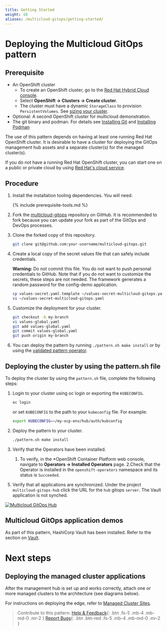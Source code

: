 ```yaml
---
title: Getting Started
weight: 10
aliases: /multicloud-gitops/getting-started/
---
```


# Deploying the Multicloud GitOps pattern

## Prerequisite

* An OpenShift cluster
  * To create an OpenShift cluster, go to the [Red Hat Hybrid Cloud console](https://console.redhat.com/).
  * Select **OpenShift -> Clusters -> Create cluster**.
  * The cluster must have a dynamic `StorageClass` to provision `PersistentVolumes`. See [sizing your cluster](../../multicloud-gitops/cluster-sizing).
* Optional: A second OpenShift cluster for multicloud demonstration.
* The git binary and podman. For details see [Installing Git](https://git-scm.com/book/en/v2/Getting-Started-Installing-Git) and [Installing Podman](https://podman.io/getting-started/installation)

The use of this pattern depends on having at least one running Red Hat
OpenShift cluster. It is desirable to have a cluster for deploying the GitOps
management hub assets and a separate cluster(s) for the managed cluster(s).

If you do not have a running Red Hat OpenShift cluster, you can start one on a
public or private cloud by using [Red Hat's cloud
service](https://console.redhat.com/openshift/create).

## Procedure

1. Install the installation tooling dependencies. You will need:

   {% include prerequisite-tools.md %}

2. Fork the [multicloud-gitops](https://github.com/hybrid-cloud-patterns/multicloud-gitops) repository on GitHub. It is recommended to fork because you can update your fork as part of the GitOps and DevOps processes.

3. Clone the forked copy of this repository.

    ```sh
    git clone git@github.com:your-username/multicloud-gitops.git
    ```

4. Create a local copy of the secret values file that can safely include credentials.

    **Warning:**
    Do not commit this file. You do not want to push personal credentials to GitHub.
    Note that if you do not want to customize the secrets, these steps are not needed.
    The framework generates a random password for the config-demo application.

    ```sh
    cp values-secret.yaml.template ~/values-secret-multicloud-gitops.yaml
    vi ~/values-secret-multicloud-gitops.yaml
    ```

5. Customize the deployment for your cluster.

   ```sh
   git checkout -b my-branch
   vi values-global.yaml
   git add values-global.yaml
   git commit values-global.yaml
   git push origin my-branch
   ```

6. You can deploy the pattern by running `./pattern.sh make install` or by using the [validated pattern operator](/infrastructure/using-validated-pattern-operator/). 

##  Deploying the cluster by using the pattern.sh file
To deploy the cluster by using the `pattern.sh` file, complete the following steps:

1. Login to your cluster using oc login or exporting the `KUBECONFIG`.

    ```sh
    oc login
    ```

    or set `KUBECONFIG` to the path to your `kubeconfig` file. For example:

    ```sh
    export KUBECONFIG=~/my-ocp-env/hub/auth/kubconfig
    ```

2. Deploy the pattern to your cluster.

    ```sh
    ./pattern.sh make install
    ```

4. Verify that the Operators have been installed.
    1. To verify, in the *OpenShift Container Platform web console, navigate to **Operators → Installed Operators** page.
    2.Check that the Operator is installed in the `openshift-operators` namespace and its status is `Succeeded`.
<!-- Get a SME review for this step 5 -->
5. Verify that all applications are synchronized. Under the project `multicloud-gitops-hub` click the URL for the `hub` gitops `server`. The Vault application is not synched.

[![Multicloud GitOps Hub](/images/multicloud-gitops/multicloud-gitops-argocd.png)](/images/multicloud-gitops/multicloud-gitops-argocd.png)

<!-- Moved Deploying the managed cluster applications section under next step (or it should be a separate file-->

## Multicloud GitOps application demos

As part of this pattern, HashiCorp Vault has been installed. Refer to the section on [Vault](https://hybrid-cloud-patterns.io/secrets/vault/).

<!--The Next steps heading is not inline with the chapter and only points to contibution links for help and feedback or bugs -->
# Next steps

## Deploying the managed cluster applications

After the management hub is set up and works correctly, attach one or more managed clusters to the architecture (see diagrams below).

For instructions on deploying the edge, refer to [Managed Cluster Sites](https://hybrid-cloud-patterns.io/multicloud-gitops/managed-cluster/).

>Contribute to this pattern:
[Help & Feedback](https://groups.google.com/g/hybrid-cloud-patterns){: .btn .fs-5 .mb-4 .mb-md-0 .mr-2 }
[Report Bugs](https://github.com/hybrid-cloud-patterns/multicloud-gitops/issues){: .btn .btn-red .fs-5 .mb-4 .mb-md-0 .mr-2 }
